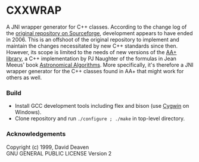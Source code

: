 # CXXWRAP
A JNI wrapper generator for C++ classes. According to the change log of  the [original repository on Sourceforge](https://cxxwrap.sourceforge.net/), development appears to have ended in 2006. This is an offshoot of the original repository to implement and maintain the changes necessitated by new C++ standards since then. However, its scope is limited to the needs of new versions of the [AA+ library](http://www.naughter.com/aa.html), a C++ implementation by PJ Naughter of the formulas in Jean Meeus' book [Astronomical Algorithms](https://www.amazon.com/Astronomical-Algorithms-Jean-Meeus/dp/0943396611). More specifically, it's therefore a JNI wrapper generator for the C++ classes found in AA+ that might work for others as well.

### Build
- Install GCC development tools including flex and bison (use [Cygwin](https://www.cygwin.com/) on Windows).
- Clone repository and run `./configure ; ./make` in top-level directory.

### Acknowledgements
Copyright (c) 1999, David Deaven<br>
GNU GENERAL PUBLIC LICENSE Version 2
